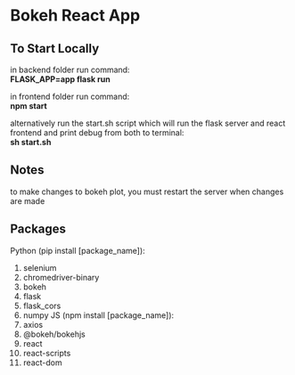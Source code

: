 # Bokeh React App


## To Start Locally
in backend folder run command:  
**FLASK_APP=app flask run**

in frontend folder run command:  
**npm start**

alternatively run the start.sh script which will run the flask server and react frontend and print debug from both to terminal:  
**sh start.sh**

## Notes
to make changes to bokeh plot, you must restart the server when changes are made

## Packages
Python (pip install [package_name]):
1. selenium
2. chromedriver-binary
3. bokeh
4. flask
5. flask_cors
6. numpy
JS (npm install [package_name]):
1. axios
2. @bokeh/bokehjs
3. react
4. react-scripts
5. react-dom